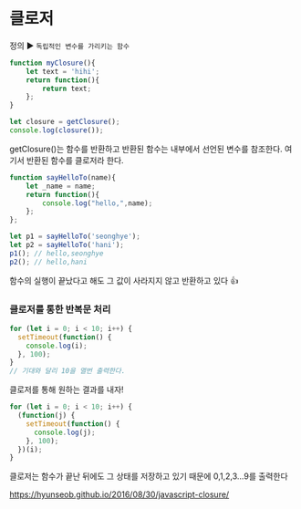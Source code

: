 # 클로저

정의 :arrow_forward: `독립적인 변수를 가리키는 함수`

``` javascript
function myClosure(){
    let text = 'hihi';
    return function(){
        return text;
    };
}

let closure = getClosure();
console.log(closure());
```

getClosure()는 함수를 반환하고 반환된 함수는 내부에서 선언된 변수를 참조한다. 여기서 반환된 함수를 클로저라 한다.

```javascript
function sayHelloTo(name){
    let _name = name;
    return function(){
        console.log("hello,",name);
    };
};

let p1 = sayHelloTo('seonghye');
let p2 = sayHelloTo('hani');
p1(); // hello,seonghye
p2(); // hello,hani
```

함수의 실행이 끝났다고 해도 그 값이 사라지지 않고 반환하고 있다 :+1:



### 클로저를 통한 반복문 처리

```javascript
for (let i = 0; i < 10; i++) {
  setTimeout(function() {
    console.log(i);
  }, 100);
} 
// 기대와 달리 10을 열번 출력한다.
```

클로저를 통해 원하는 결과를 내자!

```javascript
for (let i = 0; i < 10; i++) {
  (function(j) {
    setTimeout(function() {
      console.log(j);
    }, 100);
  })(i);
}
```

클로저는 함수가 끝난 뒤에도 그 상태를 저장하고 있기 때문에 0,1,2,3...9를 출력한다

https://hyunseob.github.io/2016/08/30/javascript-closure/